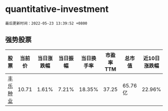 # quantitative-investment

`最后更新时间：2022-05-23 13:39:52 +0800`

## 强势股票

|股票|当前价|当日涨跌幅|当日振幅|当日换手率|市盈率TTM|总市值|近10日涨跌幅|
|----|----|----|----|----|----|----|----|
|[丰乐种业](https://xueqiu.com/S/SZ000713)|10.71|1.61%|7.21%|18.35%|37.25|65.76亿|22.96%|
